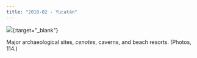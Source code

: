 ```yaml
---
title: "2018-02 - Yucatán"
---
```


[![](
https://lh3.googleusercontent.com/JzdFVpEATXOGyBlzZe7igd0eewy-ufxbNDbtBmLk31Nm6ryfd5sHd9RkucJOQ4RKgoBVT4_BhWf-SkoZ4qg=w400-no-tmp.jpg
)](
https://photos.app.goo.gl/LHEDt7jtjTGT5DS87
){:target="_blank"}

Major archaeological sites, *cenotes*, caverns, and beach resorts. (Photos, 114.)

